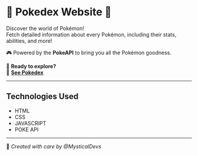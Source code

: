 # 🐾 **Pokedex Website** 🐾

Discover the world of Pokémon!  
Fetch detailed information about every Pokémon, including their stats, abilities, and more!

🎮 Powered by the **PokeAPI** to bring you all the Pokémon goodness.

🌟 **Ready to explore?**  
🔗 [**See Pokedex**](https://MysticalDevs.github.io/Pokedex)

---

## Technologies Used

- HTML
- CSS
- JAVASCRIPT 
- POKE API
 
---

👾 _Created with care by @MysticalDevs_
